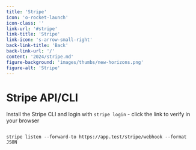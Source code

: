 ```yaml
---
title: 'Stripe'
icon: 'o-rocket-launch'
icon-class: ''
link-url: '#stripe'
link-title: 'Stripe'
link-icon: 's-arrow-small-right'
back-link-title: 'Back'
back-link-url: '/'
content: '2024/stripe.md'
figure-background: 'images/thumbs/new-horizons.png'
figure-alt: 'Stripe'
---
```


# Stripe API/CLI

Install the Stripe CLI and login with `stripe login` - click the link to verify in your browser 

```shel

stripe listen --forward-to https://app.test/stripe/webhook --format JSON  

```

